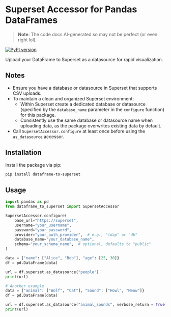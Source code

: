 # Superset Accessor for Pandas DataFrames

> **Note**: The code docs AI-generated so may not be perfect (or even right lol).

[![PyPI version](https://badge.fury.io/py/dataframe-to-superset.svg)](https://pypi.org/project/dataframe-to-superset/)

Upload your DataFrame to Superset as a datasource for rapid visualization.
## Notes

- Ensure you have a database or datasource in Superset that supports CSV uploads.
- To maintain a clean and organized Superset environment:
    - Within Superset create a dedicated database or datasource (specified by the `database_name` parameter in the `configure` function) for this package.
    - Consistently use the same database or datasource name when uploading data, as the package overwrites existing data by default.
- Call `SupersetAccessor.configure` at least once before using the `as_datasource` accessor.

## Installation

Install the package via pip:

```sh
pip install dataframe-to-superset
```

## Usage
```python
import pandas as pd
from dataframe_to_superset import SupersetAccessor

SupersetAccessor.configure(
    base_url="https://superset",
    username="your_username",
    password="your_password",
    provider="your_auth_provider",  # e.g., "ldap" or "db"
    database_name="your_database_name",
    schema="your_schema_name",  # optional, defaults to "public"
)

data = {"name": ["Alice", "Bob"], "age": [25, 30]}
df = pd.DataFrame(data)

url = df.superset.as_datasource("people")
print(url)

# Another example
data = {"animal": ["Wolf", "Cat"], "Sound": ["Howl", "Meow"]}
df = pd.DataFrame(data)

url = df.superset.as_datasource("animal_sounds", verbose_return = True)
print(url)
```
